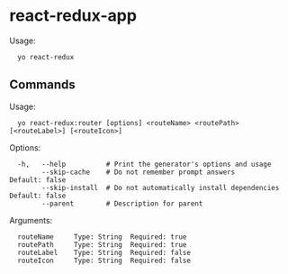# react-redux-app

Usage:

```
  yo react-redux
```
  
## Commands
  
Usage:

```
  yo react-redux:router [options] <routeName> <routePath> [<routeLabel>] [<routeIcon>]
```

Options:

```
  -h,   --help          # Print the generator's options and usage
        --skip-cache    # Do not remember prompt answers             Default: false
        --skip-install  # Do not automatically install dependencies  Default: false
        --parent        # Description for parent
```

Arguments:


```
  routeName     Type: String  Required: true
  routePath     Type: String  Required: true
  routeLabel    Type: String  Required: false
  routeIcon     Type: String  Required: false
```